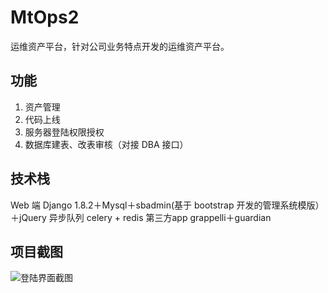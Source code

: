 # MtOps2
运维资产平台，针对公司业务特点开发的运维资产平台。

## 功能
1. 资产管理
2. 代码上线
3. 服务器登陆权限授权
4. 数据库建表、改表审核（对接 DBA 接口）

## 技术栈
Web 端
Django 1.8.2＋Mysql＋sbadmin(基于 bootstrap 开发的管理系统模版）＋jQuery
异步队列
celery + redis
第三方app
grappelli＋guardian

## 项目截图
![登陆界面截图](https://github.com/chenxc86/MtOps2/static/imgs/QQ20160214-3.png)
